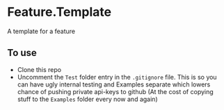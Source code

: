 # Feature.Template

A template for a feature

## To use

- Clone this repo
- Uncomment the `Test` folder entry in the `.gitignore` file. This is so you can have ugly internal testing and Examples separate which lowers chance of pushing private api-keys to github (At the cost of copying stuff to the `Examples` folder every now and again)
